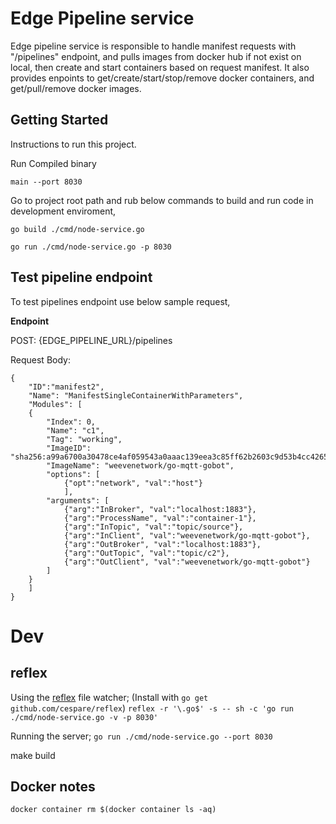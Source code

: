 # Edge Pipeline service
Edge pipeline service is responsible to handle manifest requests with "/pipelines" endpoint, and pulls images from docker hub if not exist on local, then create and start containers based on request manifest.
It also provides enpoints to get/create/start/stop/remove docker containers, and get/pull/remove docker images.


## Getting Started
Instructions to run this project.

Run Compiled binary

`main --port 8030`

Go to project root path and rub below commands to build and run code in development enviroment,

`go build ./cmd/node-service.go`

`go run ./cmd/node-service.go -p 8030`

## Test pipeline endpoint

To test pipelines endpoint use below sample request,

**Endpoint**

POST: {EDGE_PIPELINE_URL}/pipelines

Request Body:

```
{
    "ID":"manifest2",
	"Name": "ManifestSingleContainerWithParameters",
	"Modules": [
    {
		"Index": 0,
		"Name": "c1",
		"Tag": "working",
		"ImageID": "sha256:a99a6700a30478ce4af059543a0aaac139eea3c85ff62b2603c9d53b4cc42657",
		"ImageName": "weevenetwork/go-mqtt-gobot",
        "options": [
            {"opt":"network", "val":"host"}
            ],
        "arguments": [
            {"arg":"InBroker", "val":"localhost:1883"},
            {"arg":"ProcessName", "val":"container-1"},
            {"arg":"InTopic", "val":"topic/source"},
            {"arg":"InClient", "val":"weevenetwork/go-mqtt-gobot"},
            {"arg":"OutBroker", "val":"localhost:1883"},
            {"arg":"OutTopic", "val":"topic/c2"},
            {"arg":"OutClient", "val":"weevenetwork/go-mqtt-gobot"}
        ]
	}
    ]
}
```


# Dev
## reflex
Using the [reflex](https://github.com/cespare/reflex) file watcher;
(Install with `go get github.com/cespare/reflex`)
`reflex -r '\.go$' -s -- sh -c 'go run ./cmd/node-service.go -v -p 8030'`

Running the server;
`go run ./cmd/node-service.go --port 8030`

make build

## Docker notes
`docker container rm $(docker container ls -aq)   `

